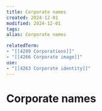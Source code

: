 ```yaml
---
title: Corporate names
created: 2024-12-01
modified: 2024-12-01
tags: 
alias: Corporate names

relatedTerm:
- "[[4289 Corporations]]"
- "[[4266 Corporate image]]"
use:
- "[[4263 Corporate identity]]"
---
```

# Corporate names

